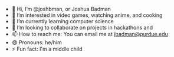 - 👋 Hi, I’m @joshbman, or Joshua Badman
- 👀 I’m interested in video games, watching anime, and cooking
- 🌱 I’m currently learning computer science
- 💞️ I’m looking to collaborate on projects in hackathons and 
- 📫 How to reach me: You can email me at jbadman@purdue.edu
- 😄 Pronouns: he/him
- ⚡ Fun fact: I'm a middle child

<!---
joshbman/joshbman is a ✨ special ✨ repository because its `README.md` (this file) appears on your GitHub profile.
You can click the Preview link to take a look at your changes.
--->
